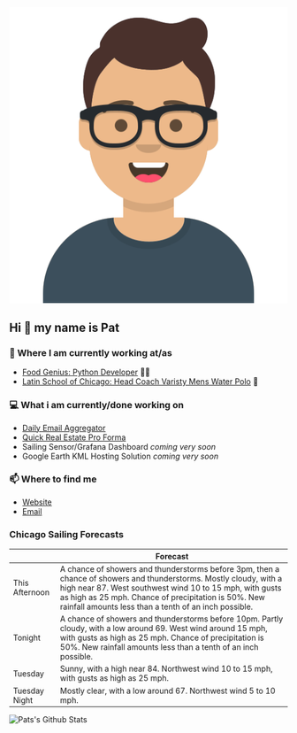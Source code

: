 [![Social banner for p-j-falconer](https://raw.githubusercontent.com/P-J-FALCONER/P-J-FALCONER/master/assets/avataaars.svg)](https://patfalconer.com/)
## Hi :wave: my name is Pat

### 💼 Where I am currently working at/as
- [Food Genius: Python Developer](https://getfoodgenius.com/) 🍔🐍
- [Latin School of Chicago: Head Coach Varisty Mens Water Polo](https://www.latinschool.org/) 🤽


### 💻 What i am currently/done working on
 - [Daily Email Aggregator](https://github.com/P-J-FALCONER/dott_daily_mail)
 - [Quick Real Estate Pro Forma](https://github.com/P-J-FALCONER/henry)
 - Sailing Sensor/Grafana Dashboard *coming very soon*
 - Google Earth KML Hosting Solution *coming very soon*

### 📫 Where to find me
 - [Website](https://patfalconer.com/)
 - [Email](mailto:patrick.j.falconer@gmail.com)


### Chicago Sailing Forecasts
|   | Forecast  |
|---|---|
| This Afternoon | A chance of showers and thunderstorms before 3pm, then a chance of showers and thunderstorms. Mostly cloudy, with a high near 87. West southwest wind 10 to 15 mph, with gusts as high as 25 mph. Chance of precipitation is 50%. New rainfall amounts less than a tenth of an inch possible. |
| Tonight | A chance of showers and thunderstorms before 10pm. Partly cloudy, with a low around 69. West wind around 15 mph, with gusts as high as 25 mph. Chance of precipitation is 50%. New rainfall amounts less than a tenth of an inch possible. |
| Tuesday | Sunny, with a high near 84. Northwest wind 10 to 15 mph, with gusts as high as 25 mph. |
| Tuesday Night | Mostly clear, with a low around 67. Northwest wind 5 to 10 mph. |

![Pats's Github Stats](https://github-readme-stats.vercel.app/api?username=p-j-falconer&show_icons=true&theme=radical)
